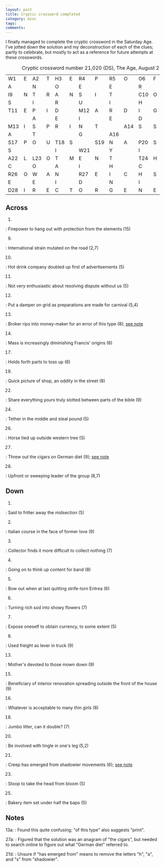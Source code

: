```yaml
---
layout: post
title: Cryptic crossword completed
category: misc
tags:
comments:
---
```


I finally managed to complete the cryptic crossword in the Saturday Age.
I've jotted down the solution and my deconstruction of each of the clues;
partly to celebrate, but mostly to act as a reference for future attempts at
these crosswords.

<table class="crossword">
  <tr>
    <td>W<span class="num">1</span></td>
    <td>E</td>
    <td>A<span class="num">2</span></td>
    <td>T</td>
    <td>H<span class="num">3</span></td>
    <td>E</td>
    <td>R<span class="num">4</span></td>
    <td>P</td>
    <td>R<span class="num">5</span></td>
    <td>O</td>
    <td>O<span class="num">6</span></td>
    <td>F</td>
    <td>I<span class="num">7</span></td>
    <td>N</td>
    <td>G<span class="num">8</span></td>
  </tr>
  <tr>
    <td>A</td>
    <td class="blank"></td>
    <td>N</td>
    <td class="blank"></td>
    <td>O</td>
    <td class="blank"></td>
    <td>E</td>
    <td class="blank"></td>
    <td>E</td>
    <td class="blank"></td>
    <td>R</td>
    <td class="blank"></td>
    <td>N</td>
    <td class="blank"></td>
    <td>E</td>
  </tr>
  <tr>
    <td>I<span class="num">9</span></td>
    <td>N</td>
    <td>T</td>
    <td>R</td>
    <td>A</td>
    <td>N</td>
    <td>S</td>
    <td>I</td>
    <td>T</td>
    <td class="blank"></td>
    <td>C<span class="num">10</span></td>
    <td>O</td>
    <td>C</td>
    <td>O</td>
    <td>A</td>
  </tr>
  <tr>
    <td>S</td>
    <td class="blank"></td>
    <td>I</td>
    <td class="blank"></td>
    <td>R</td>
    <td class="blank"></td>
    <td>U</td>
    <td class="blank"></td>
    <td>I</td>
    <td class="blank"></td>
    <td>H</td>
    <td class="blank"></td>
    <td>U</td>
    <td class="blank"></td>
    <td>R</td>
  </tr>
  <tr>
    <td>T<span class="num">11</span></td>
    <td>E</td>
    <td>P</td>
    <td>I</td>
    <td>D</td>
    <td class="blank"></td>
    <td>M<span class="num">12</span></td>
    <td>A</td>
    <td>R</td>
    <td>D</td>
    <td>I</td>
    <td>G</td>
    <td>R</td>
    <td>A</td>
    <td>S</td>
  </tr>
  <tr>
    <td class="blank"></td>
    <td class="blank"></td>
    <td>A</td>
    <td class="blank"></td>
    <td>E</td>
    <td class="blank"></td>
    <td>I</td>
    <td class="blank"></td>
    <td>E</td>
    <td class="blank"></td>
    <td>D</td>
    <td class="blank"></td>
    <td class="blank"></td>
    <td class="blank"></td>
    <td>H</td>
  </tr>
  <tr>
    <td>M<span class="num">13</span></td>
    <td>I</td>
    <td>S</td>
    <td>P</td>
    <td>R</td>
    <td>I</td>
    <td>N</td>
    <td>T</td>
    <td class="blank"></td>
    <td>A<span class="num">14</span></td>
    <td>S</td>
    <td>S</td>
    <td>I<span class="num">15</span></td>
    <td>S</td>
    <td>I</td>
  </tr>
  <tr>
    <td>A</td>
    <td class="blank"></td>
    <td>T</td>
    <td class="blank"></td>
    <td class="blank"></td>
    <td class="blank"></td>
    <td>G</td>
    <td class="blank"></td>
    <td>A<span class="num">16</span></td>
    <td class="blank"></td>
    <td class="blank"></td>
    <td class="blank"></td>
    <td>N</td>
    <td class="blank"></td>
    <td>F</td>
  </tr>
  <tr>
    <td>S<span class="num">17</span></td>
    <td>P</td>
    <td>O</td>
    <td>U</td>
    <td>T<span class="num">18</span></td>
    <td>S</td>
    <td class="blank"></td>
    <td>S<span class="num">19</span></td>
    <td>N</td>
    <td>A</td>
    <td>P<span class="num">20</span></td>
    <td>S</td>
    <td>H</td>
    <td>O</td>
    <td>T</td>
  </tr>
  <tr>
    <td>S</td>
    <td class="blank"></td>
    <td class="blank"></td>
    <td class="blank"></td>
    <td>I</td>
    <td class="blank"></td>
    <td>W<span class="num">21</span></td>
    <td class="blank"></td>
    <td>Y</td>
    <td class="blank"></td>
    <td>I</td>
    <td class="blank"></td>
    <td>E</td>
    <td class="blank"></td>
    <td class="blank"></td>
  </tr>
  <tr>
    <td>A<span class="num">22</span></td>
    <td>L</td>
    <td>L<span class="num">23</span></td>
    <td>O</td>
    <td>T</td>
    <td>M</td>
    <td>E</td>
    <td>N</td>
    <td>T</td>
    <td class="blank"></td>
    <td>T<span class="num">24</span></td>
    <td>H</td>
    <td>R</td>
    <td>O</td>
    <td>B<span class="num">25</span></td>
  </tr>
  <tr>
    <td>C</td>
    <td class="blank"></td>
    <td>O</td>
    <td class="blank"></td>
    <td>A</td>
    <td class="blank"></td>
    <td>I</td>
    <td class="blank"></td>
    <td>H</td>
    <td class="blank"></td>
    <td>C</td>
    <td class="blank"></td>
    <td>I</td>
    <td class="blank"></td>
    <td>A</td>
  </tr>
  <tr>
    <td>R<span class="num">26</span></td>
    <td>O</td>
    <td>W</td>
    <td>A</td>
    <td>N</td>
    <td class="blank"></td>
    <td>R<span class="num">27</span></td>
    <td>E</td>
    <td>I</td>
    <td>C</td>
    <td>H</td>
    <td>S</td>
    <td>T</td>
    <td>A</td>
    <td>G</td>
  </tr>
  <tr>
    <td>E</td>
    <td class="blank"></td>
    <td>E</td>
    <td class="blank"></td>
    <td>I</td>
    <td class="blank"></td>
    <td>D</td>
    <td class="blank"></td>
    <td>N</td>
    <td class="blank"></td>
    <td>I</td>
    <td class="blank"></td>
    <td>O</td>
    <td class="blank"></td>
    <td>E</td>
  </tr>
  <tr>
    <td>D<span class="num">28</span></td>
    <td>I</td>
    <td>R</td>
    <td>E</td>
    <td>C</td>
    <td>T</td>
    <td>O</td>
    <td>R</td>
    <td>G</td>
    <td>E</td>
    <td>N</td>
    <td>E</td>
    <td>R</td>
    <td>A</td>
    <td>L</td>
  </tr>
  <caption>
  Cryptic crossword number 21,020 (DS), The Age, August 27, 2016.
  </caption>
</table>

## Across

1.
: <span title="Anagram">Firepower to hang</span> out with
  <span title="Definition">protection from the elements</span> (15)

9.
: <span title="Anagram">Int</span>ernational
  <span title="Anagram">strain</span>
  <span title="Modifier (rearrange letters)">mutated</span>
  <span title="Definition">on the road</span> (2,7)

10.
: <span title="Definition">Hot drink</span>
  <span title="Anagram">co</span>mpany
  <span title="Modifier (co)">doubled up</span>
  <span title="Modifier (advertisements)">first of</span>
  <span title="Anagram">a</span>dvertisements (5)

11.
: <span title="Definition">Not very enthusiastic</span> about resolving
  <span title="Anagram">di</span>s<span title="Anagram">p</span>u<span title="Anagram">te</span>
  <span title="Modifier (dispute)">without us</span> (5)

12.
: <span title="Synonym ('mar')">Put a damper on</span>
  <span title="Anagram ('di gras')">grid as</span> preparations are made for
  <span title="Definition">carnival</span> (5,4)

13.
: Broker <span title="Anagram ('spri')">rips</span>
  <span title="Modifier (contained within)">into</span>
  <span title="Synonym ('mint')">money-maker</span> for
  <span title="Definition">an error</span> of this type (8);
  [see note](#notes)

14.
: M<span title="Answer">ass is i</span>ncreasingly diminishing
  <span title="Definition">Francis' origins</span> (6)

17.
: <span title="Definition">Holds forth</span> parts to
  <span title="Anagram">toss up</span> (6)

19.
: <span title="Definition">Quick picture</span> of
  <span title="Anagram">shop, an</span> oddity
  <span title="Modifier (contained within)">in the</span>
  <span title="Synonym ('st')">street</span> (8)

22.
: <span title="Definition">Share</span>
  <span title="Synonym ('all')">everything</span>
  <span title="Synonym ('me')">yours truly</span>
  <span title="Modifier (ot-me-nt)">slotted between</span>
  <span title="Synonym ('ot' and 'nt')">parts of the bible</span> (9)

24.
: Te<span title="Anagram">th</span>er
  <span title="Modifier (tether)">in the middle</span> and
  <span title="Synonym ('rob')">steal</span>
  <span title="Definition (verb)">pound</span> (5)

26.
: <span title="Synonym (roan)">Horse</span> tied up
  <span title="Modifier (roan)">outside</span>
  <span title="Anagram">w</span>estern
  <span title="Definition">tree</span> (5)

27.
: Threw out <span title="Anagram">the cigars</span> on
  <span title="Definition (German word for Parliament, but translates
  literally as 'National Diet'">German diet</span> (9); [see note](#notes)

28.
: <span title="Synonym ('direct')">Upfront</span>
  <span title="Anagram">or</span>
  <span title="Synonym ('general', i.e., broad)">sweeping</span>
  <span title="Definition">leader of the group</span> (8,7)

## Down

1.
: <span title="Modifier (homonym)">Said to</span>
  <span title="Synonym ('waste')">fritter away</span>
  <span title="Definition">the midsection</span> (5)

2.
: <span title="Definition">Italian course</span>
  <span title="Synonym ('anti')">in the face of</span>
  <span title="Synonym ('past')">former</span>
  <span title="Synonym ('o', i.e., tennis score)">love</span> (9)

3.
: <span title="Definition">Collector</span> finds it
  <span title="Synonym ('harder')">more difficult</span> to collect
  <span title="Synonym ('o', i.e., zero)">nothing</span> (7)

4.
: <span title="Definition">Going on</span>
  <span title="Synonym ('muse')">to think</span>
  <span title="Modifier ('esum', i.e, backwards)">up</span>
  <span title="Modifier (place inside)">content for</span>
  <span title="Synonym ('ring')">band</span> (8)

5.
: <span title="Definition">Bow out</span>
  when <span title="Modifier (remove last letter)">at last quitting</span>
  <span title="Modifier (rearrange letters)">strife-torn</span>
  <span title="Anagram">Eritre</span>a (6)

6.
: <span title="Modifier (rearrange letters)">Turning</span>
  <span title="Anagram">rich sod</span>
  <span title="Modifier (rearrange letters)">into</span>
  <span title="Definition">showy flowers</span> (7)

7.
: <span title="Definition">Expose oneself to</span>
  obta<span title="Answer">in cur</span>rency,
  <span title="Modifier (contained within)">to some extent</span> (5)

8.
: <span title="Modifier (rearrange letters)">Used</span>
  <span title="Anagram">freight as</span>
  <span title="Definition">lever in truck</span> (9)

13.
: <span title="Synonym ('ma')">Mother</span>'<span title="Anagram">s</span>
  <span title="Synonym ('sacred')">devoted</span> to those
  <span title="Definition">mown down</span> (9)

15.
: <span title="Definition">Beneficiary</span> of
  <span title="Anagram">interior</span>
  <span title="Modifier (rearrange letters around)">renovation spreading
  outside</span>
  <span title="Modifier (the first letter of)">the front of the</span>
  <span title="Anagram">h</span>ouse
  (9)

16.
: <span title="Definition">Whatever</span> is acceptable to
  m<span title="Answer">any thin g</span>irls (8)

18.
: <span title="Definition">Jumbo</span> litter,
  <span title="Anagram (see modifier)">can it</span>
  <span title="Modifier ('it' -> 'itit')">double</span>? (7)

20.
: <span title="Definition">Be involved</span> with
  <span title="Synonym ('itch')">tingle</span>
  <span title="Modifier (place inside)">in</span> one's
  <span title="Synonym ('pin')">leg</span> (5,2)

21.
: <span title="Definition">Creep</span>
  <span title="Modifier (contained within)">has emerged from</span>
  sha<span title="Anagram">dowier</span>
  <span title="Modifier (rearrange letters)">movements</span> (6);
  [see note](#notes)

23.
: <span title="Definition">Stoop</span>
  <span title="Modifier (remove first letter)">to take the head from</span>
  <span title="Synonym ('flower')">bloom</span> (5)

25.
: <span title="Definition">Bakery item</span>
  <span title="Synonym ('gel')">set</span>
  <span title="Modifier (comes after)">under</span>
  <span title="Modifier (take half the letters)">half the</span>
  <span title="Anagram">ba</span>ps (5)

## Notes

13a:
: Found this quite confusing; "of this type" also suggests "print".

27a:
: Figured that the solution was an anagram of "the cigars", but needed to
  search online to figure out what "German diet" referred to.

21d:
: Unsure if "has emerged from" means to remove the letters "h", "a", and "s"
  from "shadowier".

<div class="tooltip"></div>
<script type="text/javascript">
var tip = document.getElementsByClassName("tooltip")[0];
tip.style["opacity"] = 0;
tip.onclick = function () { tip.style["opacity"] = 0; };
var span_list = document.querySelectorAll("span[title]");
var spans = Array.prototype.slice.call(span_list, 0);
spans.forEach(function(span, ix, array) {
    span.onclick = function(event) {
        tip.textContent = span.getAttribute("title");
        tip.style["left"] = event.pageX + "px";
        tip.style["top"] = event.pageY + "px";
        tip.style["position"] = "absolute";
        tip.style["opacity"] = 1;
    };
});
</script>
